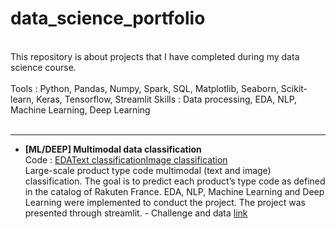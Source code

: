 # data_science_portfolio

<br/>
This repository is about projects that I have completed during my data science course. <br/><br/>
Tools : Python, Pandas, Numpy, Spark, SQL, Matplotlib, Seaborn, Scikit-learn, Keras, Tensorflow, Streamlit
Skills : Data processing, EDA, NLP, Machine Learning, Deep Learning <br/>
<br/>

----------

- **[ML/DEEP] Multimodal data classification**<br/>
Code : [EDA](https://github.com/haejiyun/data_science_portfolio/blob/main/1.%20Multimodal%20classification/1.%20EDA.ipynb)[Text classification](https://github.com/haejiyun/data_science_portfolio/blob/main/1.%20Multimodal%20classification/2.%20ML.ipynb)[Image classification](https://github.com/haejiyun/data_science_portfolio/blob/main/1.%20Multimodal%20classification/3.%20Deep.ipynb)<br/>
Large-scale product type code multimodal (text and image) classification. The goal is to predict each product’s type code as defined in the catalog of Rakuten France. EDA, NLP, Machine Learning and Deep Learning were implemented to conduct the project. The project was presented through streamlit. - Challenge and data [link](https://challengedata.ens.fr/challenges/35)
<br/>
